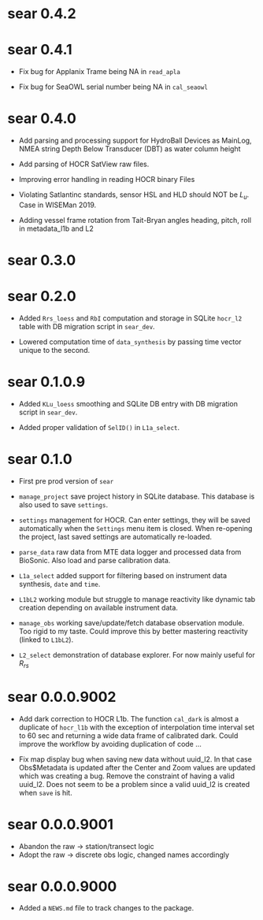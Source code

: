 # sear 0.4.2

# sear 0.4.1

* Fix bug for Applanix Trame being NA in `read_apla`

* Fix bug for SeaOWL serial number being NA in `cal_seaowl`

# sear 0.4.0

* Add parsing and processing support for HydroBall Devices as MainLog, NMEA string Depth Below Transducer (DBT) as water column height

* Add parsing of  HOCR SatView raw files.

* Improving error handling in reading HOCR binary Files

* Violating Satlantinc standards, sensor HSL and HLD should NOT be $L_u$. Case in WISEMan 2019.

* Adding vessel frame rotation from Tait-Bryan angles heading, pitch, roll in metadata_l1b and L2

# sear 0.3.0

# sear 0.2.0

* Added `Rrs_loess` and `RbI` computation and storage in SQLite `hocr_l2` table with DB migration script in `sear_dev`.

* Lowered computation time of `data_synthesis` by passing time vector unique to the second.

# sear 0.1.0.9

* Added `KLu_loess` smoothing and SQLite DB entry with DB migration script in `sear_dev`.

* Added proper validation of `SelID()` in `L1a_select`.

# sear 0.1.0

* First pre prod version of `sear`

* `manage_project` save project history in SQLite database. This database is also used to save `settings`.

* `settings` management for HOCR. Can enter settings, they will be saved automatically when the `Settings` menu item is closed. When re-opening the project, last saved settings are automatically re-loaded.

* `parse_data` raw data from MTE data logger and processed data from BioSonic. Also load and parse calibration data.

* `L1a_select` added support for filtering based on instrument data synthesis, `date` and `time`.

* `L1bL2` working module but struggle to manage reactivity like dynamic tab creation depending on available instrument data.

* `manage_obs` working save/update/fetch database observation module. Too rigid to my taste. Could improve this by better mastering reactivity (linked to `L1bL2`).

* `L2_select` demonstration of database explorer. For now mainly useful for $R_{rs}$ 

# sear 0.0.0.9002

* Add dark correction to HOCR L1b. The function `cal_dark` is almost a duplicate of `hocr_l1b` with the exception of interpolation time interval set to 60 sec and returning a wide data frame of calibrated dark. Could improve the workflow by avoiding duplication of code ...

* Fix map display bug when saving new data without uuid_l2. In that case Obs$Metadata is updated after the Center and Zoom values are updated which was creating a bug. Remove the constraint of having a valid uuid_l2. Does not seem to be a problem since a valid uuid_l2 is created when `save` is hit.

# sear 0.0.0.9001

* Abandon the raw -> station/transect logic
* Adopt the raw -> discrete obs logic, changed names accordingly

# sear 0.0.0.9000

* Added a `NEWS.md` file to track changes to the package.
